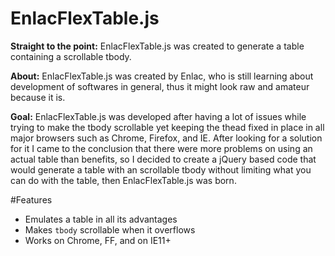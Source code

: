 # EnlacFlexTable.js

**Straight to the point:** EnlacFlexTable.js was created to generate a table containing a scrollable tbody.

**About:** EnlacFlexTable.js was created by Enlac, who is still learning about development of softwares in general, thus it might look raw and amateur because it is.

**Goal:** EnlacFlexTable.js was developed after having a lot of issues while trying to make the tbody scrollable yet keeping the thead fixed in place in all major browsers such as Chrome, Firefox, and IE. After looking for a solution for it I came to the conclusion that there were more problems on using an actual table than benefits, so I decided to create a jQuery based code that would generate a table with an scrollable tbody without limiting what you can do with the table, then EnlacFlexTable.js was born.

#Features
- Emulates a table in all its advantages
- Makes `tbody` scrollable when it overflows
- Works on Chrome, FF, and on IE11+
